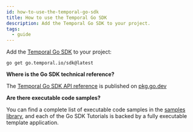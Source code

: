 ```yaml
---
id: how-to-use-the-temporal-go-sdk
title: How to use the Temporal Go SDK
description: Add the Temporal Go SDK to your project.
tags:
  - guide
---
```


Add the [Temporal Go SDK](https://github.com/temporalio/sdk-go) to your project:

```
go get go.temporal.io/sdk@latest
```

**Where is the Go SDK technical reference?**

The [Temporal Go SDK API reference](https://pkg.go.dev/go.temporal.io/sdk) is published on [pkg.go.dev](https://pkg.go.dev/go.temporal.io/sdk)

**Are there executable code samples?**

You can find a complete list of executable code samples in the [samples library](/docs/samples-library/#go), and each of the Go SDK Tutorials is backed by a fully executable template application.
